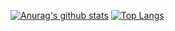 [![Anurag's github stats](https://github-readme-stats.vercel.app/api?username=nakafuji-m)](https://github.com/anuraghazra/github-readme-stats)
[![Top Langs](https://github-readme-stats.vercel.app/api/top-langs/?username=nakafuji-m&layout=compact)](https://github.com/anuraghazra/github-readme-stats)

